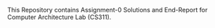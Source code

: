 This Repository contains Assignment-0 Solutions and End-Report for Computer Architecture Lab (CS311).